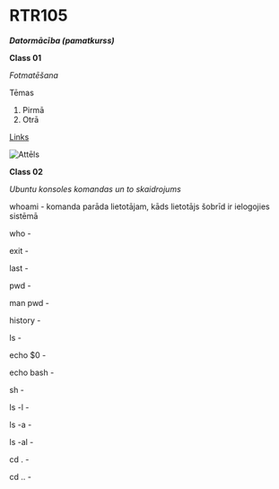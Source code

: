 

# RTR105



***Datormācība (pamatkurss)***

**Class 01**

*Fotmatēšana*

Tēmas
 1. Pirmā 
 2. Otrā

[Links](https://stackedit.io/app#)

![Attēls](https://pbs.twimg.com/profile_images/948120716448321538/m5tBoQnS_400x400.jpg)

**Class 02**

*Ubuntu konsoles komandas un to skaidrojums*

whoami - komanda parāda lietotājam, kāds lietotājs šobrīd ir ielogojies sistēmā

who - 

exit - 

last - 

pwd - 

man pwd - 

history - 

ls - 

echo $0 -

echo bash - 

sh - 

ls -l -

ls -a -

ls -al -

cd . -

cd .. -

